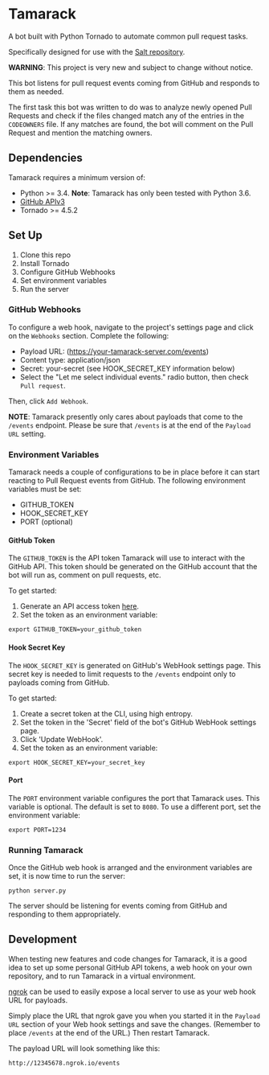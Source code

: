 # Tamarack

A bot built with Python Tornado to automate common pull request tasks.

Specifically designed for use with the [Salt repository](https://github.com/saltstack/salt).

**WARNING**: This project is very new and subject to change without notice.

This bot listens for pull request events coming from GitHub and responds to them as needed.

The first task this bot was written to do was to analyze newly opened Pull Requests and check
if the files changed match any of the entries in the `CODEOWNERS` file. If any matches are
found, the bot will comment on the Pull Request and mention the matching owners.

## Dependencies

Tamarack requires a minimum version of:
- Python >= 3.4. **Note**: Tamarack has only been tested with Python 3.6.
- [GitHub APIv3](https://developer.github.com/v3/)
- Tornado >= 4.5.2

## Set Up

1. Clone this repo
1. Install Tornado
1. Configure GitHub Webhooks
1. Set environment variables
1. Run the server

### GitHub Webhooks

To configure a web hook, navigate to the project's settings page and click on the `Webhooks`
section. Complete the following:
- Payload URL: (https://your-tamarack-server.com/events)
- Content type: application/json
- Secret: your-secret (see HOOK_SECRET_KEY information below)
- Select the "Let me select individual events." radio button, then check `Pull request`.

Then, click `Add Webhook`.

**NOTE**: Tamarack presently only cares about payloads that come to the `/events` endpoint.
Please be sure that `/events` is at the end of the `Payload URL` setting.

### Environment Variables

Tamarack needs a couple of configurations to be in place before it can start reacting to Pull
Request events from GitHub. The following environment variables must be set:

- GITHUB_TOKEN
- HOOK_SECRET_KEY
- PORT (optional)

#### GitHub Token

The `GITHUB_TOKEN` is the API token Tamarack will use to interact with the GitHub API. This token
should be generated on the GitHub account that the bot will run as, comment on pull requests, etc.

To get started:
1. Generate an API access token [here](https://github.com/settings/tokens).
1. Set the token as an environment variable:
```
export GITHUB_TOKEN=your_github_token
```

#### Hook Secret Key

The `HOOK_SECRET_KEY` is generated on GitHub's WebHook settings page. This secret key is needed to
limit requests to the `/events` endpoint only to payloads coming from GitHub. 

To get started:

1. Create a secret token at the CLI, using high entropy.
1. Set the token in the 'Secret' field of the bot's GitHub WebHook settings page.
1. Click 'Update WebHook'.
1. Set the token as an environment variable:
```
export HOOK_SECRET_KEY=your_secret_key
```

#### Port

The `PORT` environment variable configures the port that Tamarack uses. This variable is optional.
The default is set to `8080`. To use a different port, set the environment variable:
```
export PORT=1234
```

### Running Tamarack

Once the GitHub web hook is arranged and the environment variables are set, it is now time to run
the server:

```
python server.py
```

The server should be listening for events coming from GitHub and responding to them appropriately.

## Development

When testing new features and code changes for Tamarack, it is a good idea to set up some personal
GitHub API tokens, a web hook on your own repository, and to run Tamarack in a virtual environment.

[ngrok](https://ngrok.com/) can be used to easily expose a local server to use as your web hook URL
for payloads.

Simply place the URL that ngrok gave you when you started it in the `Payload URL` section of your
Web hook settings and save the changes. (Remember to place `/events` at the end of the URL.) Then
restart Tamarack.

The payload URL will look something like this:
```
http://12345678.ngrok.io/events
```
